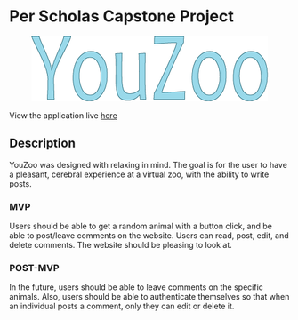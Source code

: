 # Per Scholas Capstone Project

<p align="center">
  <img src="./src/Images/youzoo.png" alt="YouZoo logo" />
</p>

View the application live [here](https://youzoo.netlify.app/)

## Description

YouZoo was designed with relaxing in mind. The goal is for the user to have a pleasant, cerebral experience at a virtual zoo, with the ability to write posts.

### MVP

Users should be able to get a random animal with a button click, and be able to post/leave comments on the website. Users can read, post, edit, and delete comments. The website should be pleasing to look at.

### POST-MVP

In the future, users should be able to leave comments on the specific animals. Also, users should be able to authenticate themselves so that when an individual posts a comment, only they can edit or delete it.
